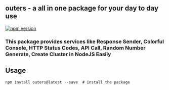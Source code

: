 ## outers - a all in one package for your day to day use
[![npm version](https://badge.fury.io/js/outers.svg)](https://badge.fury.io/js/outers)

### This package provides services like Response Sender, Colorful Console, HTTP Status Codes, API Call, Random Number Generate, Create Cluster in NodeJS Easily

## Usage
```shell
npm install outers@latest --save  # install the package
```